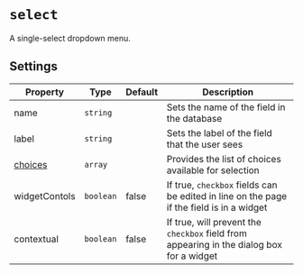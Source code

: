 # `select`

A single-select dropdown menu. 

## Settings

|  Property | Type   | Default | Description | 
|---|---|---|---|
| name | `string` | | Sets the name of the field in the database |
| label | `string` | | Sets the label of the field that the user sees |
| [choices](../properties/choices.md) | `array` |  | Provides the list of choices available for selection |
| widgetContols | `boolean` | false | If true, `checkbox` fields can be edited in line on the page if the field is in a widget |
| contextual | `boolean` | false | If true, will prevent the `checkbox` field from appearing in the dialog box for a widget |
